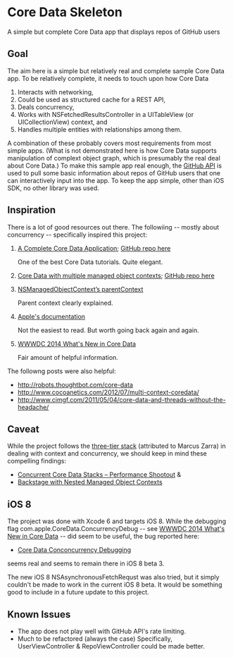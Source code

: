 Core Data Skeleton
==================

A simple but complete Core Data app that displays repos of GitHub users

Goal
----

The aim here is a simple but relatively real and complete sample Core Data app. To be relatively complete, it needs to
touch upon how Core Data

1. Interacts with networking,
2. Could be used as structured cache for a REST API,
3. Deals concurrency,
4. Works with NSFetchedResultsController in a UITableView (or UICollectionView) context, and
5. Handles multiple entities with relationships among them.

A combination of these probably covers most requirements from most simple apps. (What is not demonstrated here is how Core
Data supports manipulation of complext object graph, which is presumably the real deal about Core Data.) To make this 
sample app real enough, the [GitHub API](https://developer.github.com/v3/) is used to pull some basic information about 
repos of GitHub users that one can interactively input into the app. To keep the app simple, other than iOS SDK, no other 
library was used.

Inspiration
-----------

There is a lot of good resources out there. The followiing -- mostly about concurrency -- specifically inspired this project:

1. [A Complete Core Data Application](http://www.objc.io/issue-4/full-core-data-application.html); [GitHub repo here](https://github.com/objcio/issue-4-full-core-data-application)

   One of the best Core Data tutorials. Quite elegant.

2. [Core Data with multiple managed object contexts](http://www.slideshare.net/xzolian/core-data-with-multiple-managed-object-contexts); 
[GitHub repo here](https://github.com/mmorey/CoreDataMultiContext.git)

3. [NSManagedObjectContext’s parentContext](http://benedictcohen.co.uk/blog/archives/308)

   Parent context clearly explained.

4. [Apple's documentation](https://developer.apple.com/library/ios/documentation/Cocoa/Reference/CoreDataFramework/Classes/NSManagedObjectContext_Class/NSManagedObjectContext.html)

   Not the easiest to read. But worth going back again and again.

5. [WWWDC 2014 What's New in Core Data](http://asciiwwdc.com/2014/sessions/225)

   Fair amount of helpful information.

The followng posts were also helpful:

* http://robots.thoughtbot.com/core-data
* http://www.cocoanetics.com/2012/07/multi-context-coredata/
* http://www.cimgf.com/2011/05/04/core-data-and-threads-without-the-headache/


Caveat
------

While the project follows the [three-tier stack](http://www.cocoanetics.com/files/Bildschirmfoto-2012-07-18-um-4.14.55-PM.png) (attributed to Marcus Zarra) in dealing with 
context and concurrency, we should keep in mind these compelling findings:

* [Concurrent Core Data Stacks – Performance Shootout](http://floriankugler.com/blog/2013/4/29/concurrent-core-data-stack-performance-shootout) &
* [Backstage with Nested Managed Object Contexts](http://floriankugler.com/blog/2013/5/11/backstage-with-nested-managed-object-contexts)


iOS 8
-----

The project was done with Xcode 6 and targets iOS 8. While the debugging flag com.apple.CoreData.ConcurrencyDebug 
-- see [WWWDC 2014 What's New in Core Data](http://asciiwwdc.com/2014/sessions/225) -- did seem to be useful, the bug 
reported here:

* [Core Data Conconcurrency Debugging](http://oleb.net/blog/2014/06/core-data-concurrency-debugging/)

seems real and seems to remain there in iOS 8 beta 3.

The new iOS 8 NSAsynchronousFetchRequst was also tried, but it simply couldn't be made to work in the current iOS 8 beta.
It would be something good to include in a future update to this project.

Known Issues
------------

* The app does not play well with GitHub API's rate limiting.
* Much to be refactored (always the case) Specifically, UserViewController & RepoViewController could be made better.
